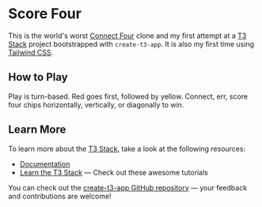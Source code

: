 # Score Four

This is the world's worst [Connect Four](https://en.wikipedia.org/wiki/Connect_Four) clone and my first attempt at a [T3 Stack](https://create.t3.gg/) project bootstrapped with `create-t3-app`. It is also my first time using [Tailwind CSS](https://tailwindcss.com).

## How to Play

Play is turn-based. Red goes first, followed by yellow. Connect, err, score four chips horizontally, vertically, or diagonally to win.

## Learn More

To learn more about the [T3 Stack](https://create.t3.gg/), take a look at the following resources:

- [Documentation](https://create.t3.gg/)
- [Learn the T3 Stack](https://create.t3.gg/en/faq#what-learning-resources-are-currently-available) — Check out these awesome tutorials

You can check out the [create-t3-app GitHub repository](https://github.com/t3-oss/create-t3-app) — your feedback and contributions are welcome!
